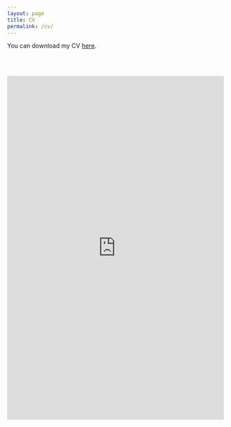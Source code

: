 ```yaml
---
layout: page
title: CV
permalink: /cv/
---
```


You can download my CV [here](/assets/files/GabrielaAraujo_CV.pdf).

<br><br>

<iframe 
  src="https://araujo-gabriela.github.io/GabrielaAraujo_CV.pdf" 
  width="100%" 
  height="800px" 
  style="border: none;">
  This browser does not support embedded PDFs. You can download it 
  <a href="https://araujo-gabriela.github.io/GabrielaAraujo_CV.pdf">here</a>.
</iframe>

